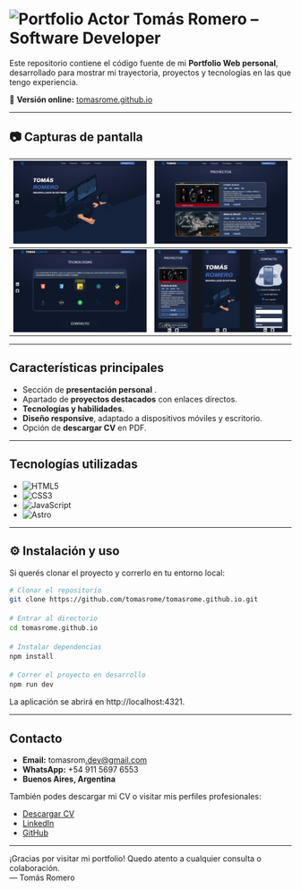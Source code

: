 # <img src="public/tr-logo.png" alt="Portfolio Actor" width="60" />  Tomás Romero – Software Developer

Este repositorio contiene el código fuente de mi **Portfolio Web personal**, desarrollado para mostrar mi trayectoria, proyectos y tecnologías en las que tengo experiencia.  

🔗 **Versión online:** [tomasrome.github.io](https://tomasrome.github.io)  

---

## 📷 Capturas de pantalla  

| ![Inicio](src/assets/screen-1.jpg) | ![Proyectos](src/assets/screen-2.jpg) |  
| ---- | ---- |  
| ![Tecnologías](src/assets/screen-3.jpg) | ![Responsive](src/assets/responsive.jpg) |  

---
## Características principales  

- Sección de **presentación personal** .
- Apartado de **proyectos destacados** con enlaces directos.  
- **Tecnologías y habilidades**.
- **Diseño responsive**, adaptado a dispositivos móviles y escritorio.  
- Opción de **descargar CV** en PDF.  

---

##  Tecnologías utilizadas  

- ![HTML5](https://img.shields.io/badge/HTML5-E34F26?style=for-the-badge&logo=html5&logoColor=white)  
- ![CSS3](https://img.shields.io/badge/CSS3-1572B6?style=for-the-badge&logo=css3&logoColor=white)  
- ![JavaScript](https://img.shields.io/badge/JavaScript-F7DF1E?style=for-the-badge&logo=javascript&logoColor=black)  
- ![Astro](https://img.shields.io/badge/Astro-FF5D01?style=for-the-badge&logo=astro&logoColor=white)  
 
---


## ⚙️ Instalación y uso  

Si querés clonar el proyecto y correrlo en tu entorno local:  

```bash
# Clonar el repositorio
git clone https://github.com/tomasrome/tomasrome.github.io.git

# Entrar al directorio
cd tomasrome.github.io

# Instalar dependencias
npm install

# Correr el proyecto en desarrollo
npm run dev
```
La aplicación se abrirá en http://localhost:4321.

---
##  Contacto

- **Email:** tomasrom​.dev@gmail.com  
- **WhatsApp:** +54 911 5697 6553  
- **Buenos Aires, Argentina**

También podes descargar mi CV o visitar mis perfiles profesionales:

- [Descargar CV](https://tomasrome.github.io/CV%20-%20Tom%C3%A1s%20Romero.pdf)  
- [LinkedIn](www.linkedin.com/in/tomas-romero-developer)  
- [GitHub](https://github.com/tomasrome)

---

¡Gracias por visitar mi portfolio! Quedo atento a cualquier consulta o colaboración.  
— Tomás Romero

